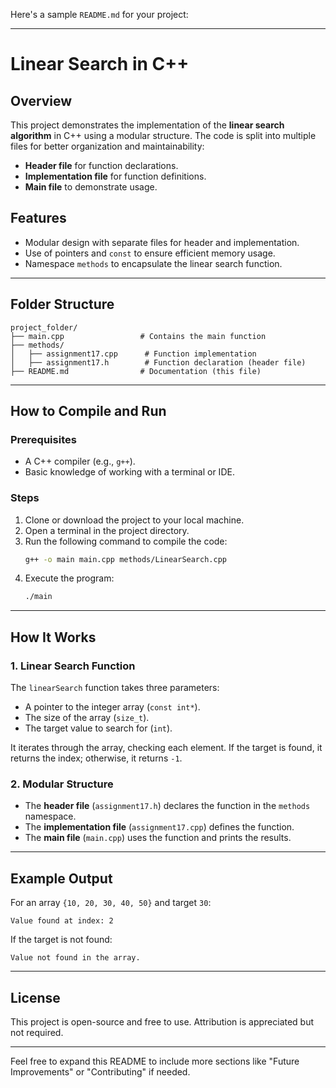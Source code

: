 Here's a sample `README.md` for your project:

---

# Linear Search in C++

## Overview
This project demonstrates the implementation of the **linear search algorithm** in C++ using a modular structure. The code is split into multiple files for better organization and maintainability:
- **Header file** for function declarations.
- **Implementation file** for function definitions.
- **Main file** to demonstrate usage.

## Features
- Modular design with separate files for header and implementation.
- Use of pointers and `const` to ensure efficient memory usage.
- Namespace `methods` to encapsulate the linear search function.

---

## Folder Structure
```
project_folder/
├── main.cpp                 # Contains the main function
├── methods/
│   ├── assignment17.cpp      # Function implementation
│   ├── assignment17.h        # Function declaration (header file)
├── README.md                # Documentation (this file)
```

---

## How to Compile and Run

### Prerequisites
- A C++ compiler (e.g., `g++`).
- Basic knowledge of working with a terminal or IDE.

### Steps
1. Clone or download the project to your local machine.
2. Open a terminal in the project directory.
3. Run the following command to compile the code:
   ```bash
   g++ -o main main.cpp methods/LinearSearch.cpp
   ```
4. Execute the program:
   ```bash
   ./main
   ```

---

## How It Works
### 1. **Linear Search Function**
The `linearSearch` function takes three parameters:
- A pointer to the integer array (`const int*`).
- The size of the array (`size_t`).
- The target value to search for (`int`).

It iterates through the array, checking each element. If the target is found, it returns the index; otherwise, it returns `-1`.

### 2. **Modular Structure**
- The **header file** (`assignment17.h`) declares the function in the `methods` namespace.
- The **implementation file** (`assignment17.cpp`) defines the function.
- The **main file** (`main.cpp`) uses the function and prints the results.

---

## Example Output
For an array `{10, 20, 30, 40, 50}` and target `30`:
```plaintext
Value found at index: 2
```

If the target is not found:
```plaintext
Value not found in the array.
```

---

## License
This project is open-source and free to use. Attribution is appreciated but not required.

--- 

Feel free to expand this README to include more sections like "Future Improvements" or "Contributing" if needed.